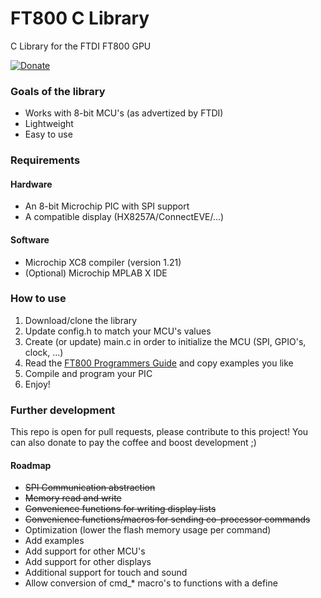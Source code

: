 FT800 C Library
=====

C Library for the FTDI FT800 GPU

[![Donate](https://www.paypalobjects.com/en_US/i/btn/btn_donate_LG.gif)](https://www.paypal.com/cgi-bin/webscr?cmd=_s-xclick&hosted_button_id=29U7QJZ99LJ46)

### Goals of the library

- Works with 8-bit MCU's (as advertized by FTDI)
- Lightweight
- Easy to use

### Requirements

#### Hardware

- An 8-bit Microchip PIC with SPI support
- A compatible display (HX8257A/ConnectEVE/...)

#### Software

- Microchip XC8 compiler (version 1.21)
- (Optional) Microchip MPLAB X IDE

### How to use

1. Download/clone the library
2. Update config.h to match your MCU's values
3. Create (or update) main.c in order to initialize the MCU (SPI, GPIO's, clock, ...)
4. Read the [FT800 Programmers Guide](http://www.ftdichip.com/Support/Documents/ProgramGuides/FT800%20Programmers%20Guide.pdf) and copy examples you like
5. Compile and program your PIC
6. Enjoy!

### Further development

This repo is open for pull requests, please contribute to this project! You can also donate to pay the coffee and boost development ;)

#### Roadmap

- ~~SPI Communication abstraction~~
- ~~Memory read and write~~
- ~~Convenience functions for writing display lists~~
- ~~Convenience functions/macros for sending co-processor commands~~
- Optimization (lower the flash memory usage per command)
- Add examples
- Add support for other MCU's
- Add support for other displays
- Additional support for touch and sound
- Allow conversion of cmd_* macro's to functions with a define
